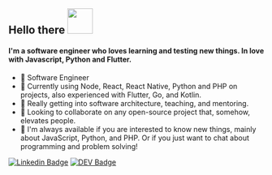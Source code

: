 ## Hello there <img src="https://www.animoticons.com/files/misc/fantasy-smiley-faces/19.gif" width="50px"/>

#### I'm a software engineer who loves learning and testing new things. In love with Javascript, Python and Flutter.

- 💙 Software Engineer
- 🔭 Currently using Node, React, React Native, Python and PHP on projects, also experienced with Flutter, Go, and Kotlin.
- 🌱 Really getting into software architecture, teaching, and mentoring.
- 👯 Looking to collaborate on any open-source project that, somehow, elevates people.
- 💬 I'm always available if you are interested to know new things, mainly about JavaScript, Python, and PHP. Or if you just want to chat about programming and problem solving!

[![Linkedin Badge](https://img.shields.io/badge/-LinkedIn-blue?style=flat-square&logo=Linkedin&logoColor=white&link=https://www.linkedin.com/in/ricardo-morato-673576108/)](https://www.linkedin.com/in/ricardo-morato-673576108/)
[![DEV Badge](https://img.shields.io/badge/-DEV.to-000?style=flat-square&logo=dev.to&logoColor=white&link=https://dev.to/ricardomorato)](https://dev.to/ricardomorato)

<!--
**RicardoMorato/RicardoMorato** is a ✨ _special_ ✨ repository because its `README.md` (this file) appears on your GitHub profile.
-->
